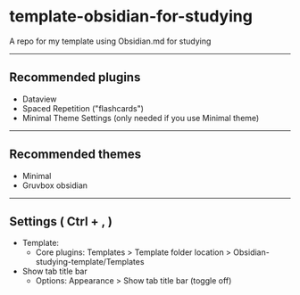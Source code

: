 # template-obsidian-for-studying
A repo for my template using Obsidian.md for studying

---
## Recommended plugins
- Dataview
- Spaced Repetition ("flashcards")
- Minimal Theme Settings (only needed if you use Minimal theme)
---
## Recommended themes
- Minimal
- Gruvbox obsidian
---
## Settings ( Ctrl + , )
- Template:
	- Core plugins: Templates > Template folder location > Obsidian-studying-template/Templates
- Show tab title bar
	- Options: Appearance > Show tab title bar (toggle off)